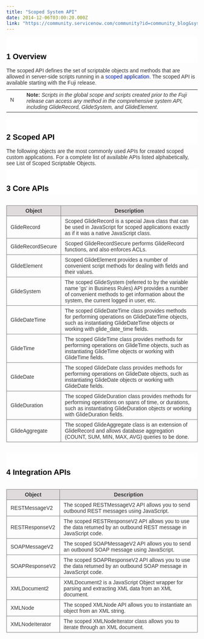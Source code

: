 ```yaml
---
title: "Scoped System API"
date: 2014-12-06T03:00:20.000Z
link: "https://community.servicenow.com/community?id=community_blog&sys_id=abfde62ddbd0dbc01dcaf3231f961922"
---
```

<h1 style="color: #000000; margin-top: 5px; margin-bottom: 0.6em; border-bottom-color: #333333; font-size: 20px; padding-top: 2em; padding-bottom: 5px; font-family: Omnes-pro, Arial, Verdana, sans-serif; background: none 0 0 repeat scroll #ffffff;"><span class="mw-headline">1 Overview</span></h1><p style="margin-top: 0.4em; margin-bottom: 0.5em; font-size: 14px; color: #333333; font-family: Omnes-pro, Arial, Verdana, sans-serif;">The scoped API defines the set of scriptable objects and methods that are allowed in server-side scripts running in a <span style="color: #031da7;">scoped application</span>. The scoped API is available starting with the Fuji release.</p><table cellpadding="5" cellspacing="5" class="reproduce" style="font-family: Omnes-pro, Arial, Verdana, sans-serif; font-size: 14px; border: 0px solid #777777; color: #333333; margin-top: 10px;"><tbody><tr><td scope="row" style="padding: 5px 10px; border: 0px solid black;"><p class="floatleft" style="margin: 0 0.5em 0.5em 0;"><img alt="Note" class="jiveImage" height="16" src="https://lobo.servicenow.com/images/thumb/c/c2/Warning.gif/16px-Warning.gif.png" width="16"/></p></td><td scope="row" style="padding: 5px 10px; border: 0px solid black;"><strong>Note:</strong> <em>Scripts in the global scope and scripts created prior to the Fuji release can access any method in the comprehensive system API, including GlideRecord, GlideSystem, and GlideElement.</em></td></tr></tbody></table><p style="margin-top: 0.4em; margin-bottom: 0.5em; font-size: 14px; color: #333333; font-family: Omnes-pro, Arial, Verdana, sans-serif;"></p><h1 style="color: #000000; margin-top: 5px; margin-bottom: 0.6em; border-bottom-color: #333333; font-size: 20px; padding-top: 2em; padding-bottom: 5px; font-family: Omnes-pro, Arial, Verdana, sans-serif; background: none 0 0 repeat scroll #ffffff;"><span class="mw-headline">2 Scoped API</span></h1><p style="margin-top: 0.4em; margin-bottom: 0.5em; font-size: 14px; color: #333333; font-family: Omnes-pro, Arial, Verdana, sans-serif;">The following objects are the most commonly used APIs for created scoped custom applications. For a complete list of available APIs listed alphabetically, see List of Scoped Scriptable Objects.</p><h1 style="color: #000000; margin-top: 5px; margin-bottom: 0.6em; border-bottom-color: #333333; font-size: 20px; padding-top: 2em; padding-bottom: 5px; font-family: Omnes-pro, Arial, Verdana, sans-serif; background: none 0 0 repeat scroll #ffffff;"><span class="mw-headline">3 Core APIs</span></h1><table class="standard" style="font-family: Omnes-pro, Arial, Verdana, sans-serif; font-size: 14px; border: 0px solid #777777; color: #333333; margin-top: 2em; margin-bottom: 2em;"><tbody><tr><th style="padding: 5px 10px; border: 1px solid #777777; background-color: #dfdbdc;">Object</th><th style="padding: 5px 10px; border: 1px solid #777777; background-color: #dfdbdc;">Description</th></tr><tr><td style="padding: 5px 10px; border: 1px solid #777777;">GlideRecord</td><td style="padding: 5px 10px; border: 1px solid #777777;">Scoped GlideRecord is a special Java class that can be used in JavaScript for scoped applications exactly as if it was a native JavaScript class.</td></tr><tr><td style="padding: 5px 10px; border: 1px solid #777777;">GlideRecordSecure</td><td style="padding: 5px 10px; border: 1px solid #777777;">Scoped GlideRecordSecure performs GlideRecord functions, and also enforces ACLs.</td></tr><tr><td style="padding: 5px 10px; border: 1px solid #777777;">GlideElement</td><td style="padding: 5px 10px; border: 1px solid #777777;">Scoped GlideElement provides a number of convenient script methods for dealing with fields and their values.</td></tr><tr><td style="padding: 5px 10px; border: 1px solid #777777;">GlideSystem</td><td style="padding: 5px 10px; border: 1px solid #777777;">The scoped GlideSystem (referred to by the variable name 'gs' in Business Rules) API provides a number of convenient methods to get information about the system, the current logged in user, etc.</td></tr><tr><td style="padding: 5px 10px; border: 1px solid #777777;">GlideDateTime</td><td style="padding: 5px 10px; border: 1px solid #777777;">The scoped GlideDateTime class provides methods for performing operations on GlideDateTime objects, such as instantiating GlideDateTime objects or working with glide_date_time fields.</td></tr><tr><td style="padding: 5px 10px; border: 1px solid #777777;">GlideTime</td><td style="padding: 5px 10px; border: 1px solid #777777;">The scoped GlideTime class provides methods for performing operations on GlideTime objects, such as instantiating GlideTime objects or working with GlideTime fields.</td></tr><tr><td style="padding: 5px 10px; border: 1px solid #777777;">GlideDate</td><td style="padding: 5px 10px; border: 1px solid #777777;">The scoped GlideDate class provides methods for performing operations on GlideDate objects, such as instantiating GlideDate objects or working with GlideDate fields.</td></tr><tr><td style="padding: 5px 10px; border: 1px solid #777777;">GlideDuration</td><td style="padding: 5px 10px; border: 1px solid #777777;">The scoped GlideDuration class provides methods for performing operations on spans of time, or durations, such as instantiating GlideDuration objects or working with GlideDuration fields.</td></tr><tr><td style="padding: 5px 10px; border: 1px solid #777777;">GlideAggregate</td><td style="padding: 5px 10px; border: 1px solid #777777;">The scoped GlideAggregate class is an extension of GlideRecord and allows database aggregation (COUNT, SUM, MIN, MAX, AVG) queries to be done.</td></tr></tbody></table><h1 style="color: #000000; margin-top: 5px; margin-bottom: 0.6em; border-bottom-color: #333333; font-size: 20px; padding-top: 2em; padding-bottom: 5px; font-family: Omnes-pro, Arial, Verdana, sans-serif; background: none 0 0 repeat scroll #ffffff;"><span class="mw-headline">4 Integration APIs</span></h1><table class="standard" style="font-family: Omnes-pro, Arial, Verdana, sans-serif; font-size: 14px; border: 0px solid #777777; color: #333333; margin-top: 2em; margin-bottom: 2em;"><tbody><tr><th style="padding: 5px 10px; border: 1px solid #777777; background-color: #dfdbdc;">Object</th><th style="padding: 5px 10px; border: 1px solid #777777; background-color: #dfdbdc;">Description</th></tr><tr><td style="padding: 5px 10px; border: 1px solid #777777;">RESTMessageV2</td><td style="padding: 5px 10px; border: 1px solid #777777;">The scoped RESTMessageV2 API allows you to send outbound REST messages using JavaScript.</td></tr><tr><td style="padding: 5px 10px; border: 1px solid #777777;">RESTResponseV2</td><td style="padding: 5px 10px; border: 1px solid #777777;">The scoped RESTResponseV2 API allows you to use the data returned by an outbound REST message in JavaScript code.</td></tr><tr><td style="padding: 5px 10px; border: 1px solid #777777;">SOAPMessageV2</td><td style="padding: 5px 10px; border: 1px solid #777777;">The scoped SOAPMessageV2 API allows you to send an outbound SOAP message using JavaScript.</td></tr><tr><td style="padding: 5px 10px; border: 1px solid #777777;">SOAPResponseV2</td><td style="padding: 5px 10px; border: 1px solid #777777;">The scoped SOAPResponseV2 API allows you to use the data returned by an outbound SOAP message in JavaScript code.</td></tr><tr><td style="padding: 5px 10px; border: 1px solid #777777;">XMLDocument2</td><td style="padding: 5px 10px; border: 1px solid #777777;">XMLDocument2 is a JavaScript Object wrapper for parsing and extracting XML data from an XML document.</td></tr><tr><td style="padding: 5px 10px; border: 1px solid #777777;">XMLNode</td><td style="padding: 5px 10px; border: 1px solid #777777;">The scoped XMLNode API allows you to instantiate an object from an XML string.</td></tr><tr><td style="padding: 5px 10px; border: 1px solid #777777;">XMLNodeIterator</td><td style="padding: 5px 10px; border: 1px solid #777777;">The scoped XMLNodeIterator class allows you to iterate through an XML document.</td></tr></tbody></table>